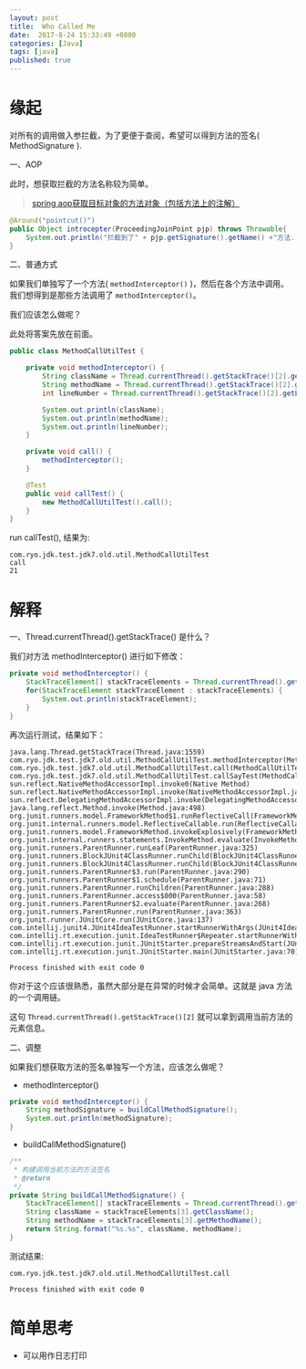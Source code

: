 ```yaml
---
layout: post
title:  Who Called Me
date:  2017-8-24 15:33:49 +0800
categories: [Java]
tags: [java]
published: true
---
```


# 缘起

对所有的调用做入参拦截，为了更便于查阅，希望可以得到方法的签名( MethodSignature ).

一、AOP

此时，想获取拦截的方法名称较为简单。

> [spring aop获取目标对象的方法对象（包括方法上的注解）](http://www.cnblogs.com/qiumingcheng/p/5923928.html)

```java
@Around("pointcut()")    
public Object introcepter(ProceedingJoinPoint pjp) throws Throwable{    
    System.out.println("拦截到了" + pjp.getSignature().getName() +"方法...");    
}   
```

二、普通方式

如果我们单独写了一个方法( `methodInterceptor()` )，然后在各个方法中调用。我们想得到是那些方法调用了 `methodInterceptor()`。

我们应该怎么做呢？

此处将答案先放在前面。

```java
public class MethodCallUtilTest {

    private void methodInterceptor() {
        String className = Thread.currentThread().getStackTrace()[2].getClassName();    //调用的类
        String methodName = Thread.currentThread().getStackTrace()[2].getMethodName();  //调用的方法
        int lineNumber = Thread.currentThread().getStackTrace()[2].getLineNumber(); //调用的行号

        System.out.println(className);
        System.out.println(methodName);
        System.out.println(lineNumber);
    }

    private void call() {
        methodInterceptor();
    }

    @Test
    public void callTest() {
        new MethodCallUtilTest().call();
    }
}
```

run callTest(), 结果为:

```
com.ryo.jdk.test.jdk7.old.util.MethodCallUtilTest
call
21
```

# 解释

一、Thread.currentThread().getStackTrace() 是什么？
  
我们对方法 methodInterceptor() 进行如下修改：

```java
private void methodInterceptor() {
    StackTraceElement[] stackTraceElements = Thread.currentThread().getStackTrace();
    for(StackTraceElement stackTraceElement : stackTraceElements) {
        System.out.println(stackTraceElement);
    }
}
```

再次运行测试，结果如下：

```
java.lang.Thread.getStackTrace(Thread.java:1559)
com.ryo.jdk.test.jdk7.old.util.MethodCallUtilTest.methodInterceptor(MethodCallUtilTest.java:13)
com.ryo.jdk.test.jdk7.old.util.MethodCallUtilTest.call(MethodCallUtilTest.java:20)
com.ryo.jdk.test.jdk7.old.util.MethodCallUtilTest.callSayTest(MethodCallUtilTest.java:25)
sun.reflect.NativeMethodAccessorImpl.invoke0(Native Method)
sun.reflect.NativeMethodAccessorImpl.invoke(NativeMethodAccessorImpl.java:62)
sun.reflect.DelegatingMethodAccessorImpl.invoke(DelegatingMethodAccessorImpl.java:43)
java.lang.reflect.Method.invoke(Method.java:498)
org.junit.runners.model.FrameworkMethod$1.runReflectiveCall(FrameworkMethod.java:50)
org.junit.internal.runners.model.ReflectiveCallable.run(ReflectiveCallable.java:12)
org.junit.runners.model.FrameworkMethod.invokeExplosively(FrameworkMethod.java:47)
org.junit.internal.runners.statements.InvokeMethod.evaluate(InvokeMethod.java:17)
org.junit.runners.ParentRunner.runLeaf(ParentRunner.java:325)
org.junit.runners.BlockJUnit4ClassRunner.runChild(BlockJUnit4ClassRunner.java:78)
org.junit.runners.BlockJUnit4ClassRunner.runChild(BlockJUnit4ClassRunner.java:57)
org.junit.runners.ParentRunner$3.run(ParentRunner.java:290)
org.junit.runners.ParentRunner$1.schedule(ParentRunner.java:71)
org.junit.runners.ParentRunner.runChildren(ParentRunner.java:288)
org.junit.runners.ParentRunner.access$000(ParentRunner.java:58)
org.junit.runners.ParentRunner$2.evaluate(ParentRunner.java:268)
org.junit.runners.ParentRunner.run(ParentRunner.java:363)
org.junit.runner.JUnitCore.run(JUnitCore.java:137)
com.intellij.junit4.JUnit4IdeaTestRunner.startRunnerWithArgs(JUnit4IdeaTestRunner.java:68)
com.intellij.rt.execution.junit.IdeaTestRunner$Repeater.startRunnerWithArgs(IdeaTestRunner.java:51)
com.intellij.rt.execution.junit.JUnitStarter.prepareStreamsAndStart(JUnitStarter.java:242)
com.intellij.rt.execution.junit.JUnitStarter.main(JUnitStarter.java:70)

Process finished with exit code 0
```

你对于这个应该很熟悉，虽然大部分是在异常的时候才会简单。这就是 java 方法的一个调用链。

这句 `Thread.currentThread().getStackTrace()[2]` 就可以拿到调用当前方法的元素信息。

二、调整

如果我们想获取方法的签名单独写一个方法，应该怎么做呢？

- methodInterceptor()

```java
private void methodInterceptor() {
    String methodSignature = buildCallMethodSignature();
    System.out.println(methodSignature);
}
```

- buildCallMethodSignature()

```java
/**
 * 构建调用当前方法的方法签名
 * @return
 */
private String buildCallMethodSignature() {
    StackTraceElement[] stackTraceElements = Thread.currentThread().getStackTrace();
    String className = stackTraceElements[3].getClassName();
    String methodName = stackTraceElements[3].getMethodName();
    return String.format("%s.%s", className, methodName);
}
```

测试结果:

```
com.ryo.jdk.test.jdk7.old.util.MethodCallUtilTest.call

Process finished with exit code 0
```

# 简单思考

- 可以用作日志打印












